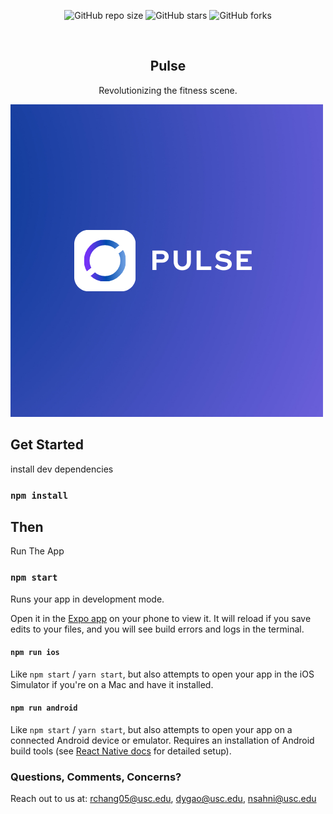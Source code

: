 <div align="center">
  
  ![GitHub repo size](https://img.shields.io/github/repo-size/geeky-prashant/react-native-fitness-app)
  ![GitHub stars](https://img.shields.io/github/stars/geeky-prashant/react-native-fitness-app?style=social)
  ![GitHub forks](https://img.shields.io/github/forks/geeky-prashant/react-native-fitness-app?style=social)
 
  <br />

  <h2 align="center">Pulse</h2>

  Revolutionizing the fitness scene.

</div>

![React Native Fitness App Demo](./assets/Pulse.png "Desktop Demo")

## Get Started

install dev dependencies

### `npm install`

## Then

Run The App

### `npm start`

Runs your app in development mode.

Open it in the [Expo app](https://expo.io) on your phone to view it. It will reload if you save edits to your files, and you will see build errors and logs in the terminal.

#### `npm run ios`

Like `npm start` / `yarn start`, but also attempts to open your app in the iOS Simulator if you're on a Mac and have it installed.

#### `npm run android`

Like `npm start` / `yarn start`, but also attempts to open your app on a connected Android device or emulator. Requires an installation of Android build tools (see [React Native docs](https://facebook.github.io/react-native/docs/getting-started.html) for detailed setup).

### Questions, Comments, Concerns?

Reach out to us at: rchang05@usc.edu, dygao@usc.edu, nsahni@usc.edu

